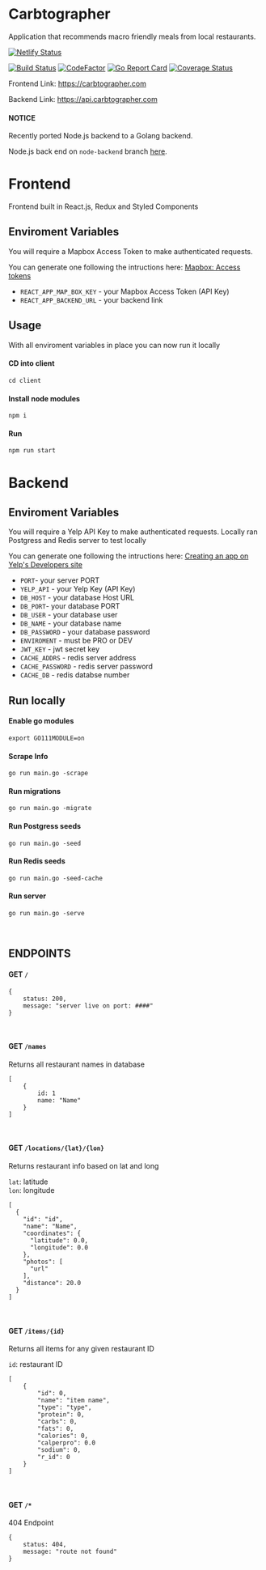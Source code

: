 # Carbtographer
Application that recommends macro friendly meals from local restaurants.

[![Netlify Status](https://api.netlify.com/api/v1/badges/a49fb016-d1b4-4fdb-af1e-9f4e371b2252/deploy-status)](https://app.netlify.com/sites/carbtographer/deploys)
 
[![Build Status](https://travis-ci.com/reynld/carbtographer.svg?branch=master)](https://travis-ci.com/reynld/carbtographer)
[![CodeFactor](https://www.codefactor.io/repository/github/reynld/carbtographer/badge/master)](https://www.codefactor.io/repository/github/reynld/carbtographer/overview/master)
[![Go Report Card](https://goreportcard.com/badge/github.com/reynld/carbtographer)](https://goreportcard.com/report/github.com/reynld/carbtographer)
[![Coverage Status](https://coveralls.io/repos/github/reynld/carbtographer/badge.svg?branch=master)](https://coveralls.io/github/reynld/carbtographer?branch=master)

Frontend Link: https://carbtographer.com

Backend Link: https://api.carbtographer.com

#### NOTICE
Recently ported Node.js backend to a Golang backend.
 
Node.js back end on `node-backend` branch [here](https://github.com/reynld/carbtographer/tree/node-backend).

# Frontend
Frontend built in React.js, Redux and Styled Components

## Enviroment Variables
You will require a Mapbox Access Token to make authenticated requests.
 
You can generate one following the intructions here: [Mapbox: Access tokens](https://docs.mapbox.com/help/how-mapbox-works/access-tokens/)

- ``REACT_APP_MAP_BOX_KEY`` - your Mapbox Access Token (API Key)
- ``REACT_APP_BACKEND_URL`` - your backend link

## Usage
 With all enviroment variables in place you can now run it locally

#### CD into client
`cd client`
 
#### Install node modules
 `npm i`
 
#### Run
 `npm run start`


# Backend

## Enviroment Variables
You will require a Yelp API Key to make authenticated requests.
Locally ran Postgress and Redis server to test locally
 
You can generate one following the intructions here: [Creating an app on Yelp's Developers site](https://www.yelp.com/developers/documentation/v3/authentication)
- ``PORT``- your server PORT
- ``YELP_API`` - your Yelp Key (API Key)
- ``DB_HOST`` - your database Host URL
- ``DB_PORT``- your database PORT
- ``DB_USER`` - your database user
- ``DB_NAME`` - your database name
- ``DB_PASSWORD`` - your database password
- ``ENVIROMENT`` - must be PRO or DEV
- ``JWT_KEY`` - jwt secret key
- ``CACHE_ADDRS`` - redis server address
- ``CACHE_PASSWORD`` - redis server password
- ``CACHE_DB`` - redis databse number


## Run locally

#### Enable go modules
`export GO111MODULE=on`

#### Scrape Info
`go run main.go -scrape`

#### Run migrations
`go run main.go -migrate`
 
#### Run Postgress seeds
 `go run main.go -seed`

#### Run Redis seeds
 `go run main.go -seed-cache`
 
#### Run server
 `go run main.go -serve`

<br/>

## ENDPOINTS

#### GET `/`
 
```
{
    status: 200,
    message: "server live on port: ####"
}
```
<br/>

#### GET `/names`

Returns all restaurant names in database
 
```
[
    {
        id: 1
        name: "Name"
    }
]
```
<br/>

#### GET `/locations/{lat}/{lon}`
 
Returns restaurant info based on lat and long
 
`lat`: latitude  
`lon`: longitude  
 
```
[
  {
    "id": "id",
    "name": "Name",
    "coordinates": {
      "latitude": 0.0,
      "longitude": 0.0
    },
    "photos": [
      "url"
    ],
    "distance": 20.0
  }
]
```
<br/>

#### GET `/items/{id}`

Returns all items for any given restaurant ID
 
`id`: restaurant ID  
 
```
[
    {
        "id": 0,
        "name": "item name",
        "type": "type",
        "protein": 0,
        "carbs": 0,
        "fats": 0,
        "calories": 0,
        "calperpro": 0.0
        "sodium": 0,
        "r_id": 0
    }
]
```
<br/>

#### GET `/*`
 
404 Endpoint
 
```
{
    status: 404,
    message: "route not found"
}
```

